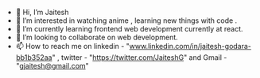 - 👋 Hi, I’m Jaitesh
- 👀 I’m interested in watching anime , learning new things with code .
- 🌱 I’m currently learning frontend web development currently at react.
- 💞️ I’m looking to collaborate on web development.
- 📫 How to reach me on linkedin - "www.linkedin.com/in/jaitesh-godara-bb1b352aa" , twitter - "https://twitter.com/JaiteshG" and Gmail - "gjaitesh@gmail.com"


<!---
jaiteshg/jaiteshg is a ✨ special ✨ repository because its `README.md` (this file) appears on your GitHub profile.
You can click the Preview link to take a look at your changes.
--->
